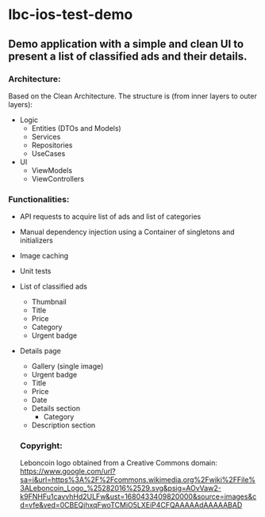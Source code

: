 # lbc-ios-test-demo
## Demo application with a simple and clean UI to present a list of classified ads and their details.

### Architecture:

Based on the Clean Architecture.
The structure is (from inner layers to outer layers):
- Logic
  - Entities (DTOs and Models)
  - Services
  - Repositories
  - UseCases
- UI
  - ViewModels
  - ViewControllers

### Functionalities:

- API requests to acquire list of ads and list of categories
- Manual dependency injection using a Container of singletons and initializers
- Image caching
- Unit tests
- List of classified ads
  - Thumbnail
  - Title
  - Price
  - Category
  - Urgent badge
- Details page
  - Gallery (single image)
  - Urgent badge
  - Title
  - Price
  - Date
  - Details section
    - Category
  - Description section
  


  ### Copyright:

  Leboncoin logo obtained from a Creative Commons domain: https://www.google.com/url?sa=i&url=https%3A%2F%2Fcommons.wikimedia.org%2Fwiki%2FFile%3ALeboncoin_Logo_%25282016%2529.svg&psig=AOvVaw2-k9FNHFu1cavvhHd2ULFw&ust=1680433409820000&source=images&cd=vfe&ved=0CBEQjhxqFwoTCMiO5LXEiP4CFQAAAAAdAAAAABAD